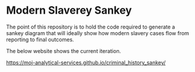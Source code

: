 # Modern Slaverey Sankey

The point  of this repository is to hold the code required to generate a sankey diagram that will ideally show how modern slavery cases flow from reporting to final outcomes.

The below website shows the current iteration.

https://moj-analytical-services.github.io/criminal_history_sankey/

